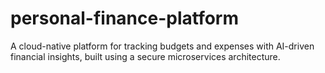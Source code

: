 # personal-finance-platform
A cloud-native platform for tracking budgets and expenses with AI-driven financial insights, built using a secure microservices architecture.
